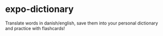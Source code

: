 # expo-dictionary
Translate words in danish/english, save them into your personal dictionary and practice with flashcards!
